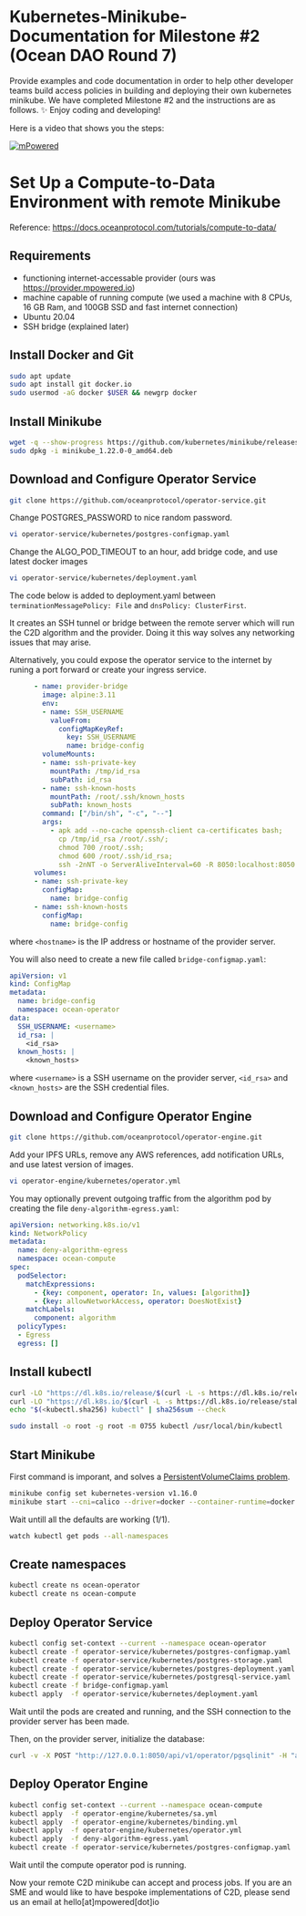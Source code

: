 # Kubernetes-Minikube-Documentation for Milestone #2 (Ocean DAO Round 7)
Provide examples and code documentation in order to help other developer teams build access policies in building and deploying their own kubernetes minikube. We have completed Milestone #2 and the instructions are as follows. :sparkles: Enjoy coding and developing!

Here is a video that shows you the steps:

[![mPowered](https://mpowered.io/assets/images/logo.png)](https://player.vimeo.com/video/580934725)

# Set Up a Compute-to-Data Environment with remote Minikube

Reference: https://docs.oceanprotocol.com/tutorials/compute-to-data/

## Requirements

- functioning internet-accessable provider (ours was https://provider.mpowered.io)
- machine capable of running compute (we used a machine with 8 CPUs, 16 GB Ram, and 100GB SSD and fast internet connection)
- Ubuntu 20.04
- SSH bridge (explained later)

## Install Docker and Git

```bash
sudo apt update
sudo apt install git docker.io
sudo usermod -aG docker $USER && newgrp docker
```

## Install Minikube

```bash
wget -q --show-progress https://github.com/kubernetes/minikube/releases/download/v1.22.0/minikube_1.22.0-0_amd64.deb
sudo dpkg -i minikube_1.22.0-0_amd64.deb
```

## Download and Configure Operator Service

```bash
git clone https://github.com/oceanprotocol/operator-service.git
```

Change POSTGRES_PASSWORD to nice random password.

```bash
vi operator-service/kubernetes/postgres-configmap.yaml
```

Change the ALGO_POD_TIMEOUT to an hour, add bridge code, and use latest docker images
```bash
vi operator-service/kubernetes/deployment.yaml
```

The code below is added to deployment.yaml between `terminationMessagePolicy: File` and `dnsPolicy: ClusterFirst`.

It creates an SSH tunnel or bridge between the remote server which will run the C2D algorithm and the provider. Doing it this way solves any networking issues that may arise.

Alternatively, you could expose the operator service to the internet by runing a port forward or create your ingress service.

```yaml
      - name: provider-bridge
        image: alpine:3.11
        env:
        - name: SSH_USERNAME
          valueFrom:
            configMapKeyRef:
              key: SSH_USERNAME
              name: bridge-config
        volumeMounts:
        - name: ssh-private-key
          mountPath: /tmp/id_rsa
          subPath: id_rsa
        - name: ssh-known-hosts
          mountPath: /root/.ssh/known_hosts
          subPath: known_hosts
        command: ["/bin/sh", "-c", "--"]
        args:
          - apk add --no-cache openssh-client ca-certificates bash;
            cp /tmp/id_rsa /root/.ssh/;
            chmod 700 /root/.ssh;
            chmod 600 /root/.ssh/id_rsa;
            ssh -2nNT -o ServerAliveInterval=60 -R 8050:localhost:8050 $SSH_USERNAME@<hostname>
      volumes:
      - name: ssh-private-key
        configMap:
          name: bridge-config
      - name: ssh-known-hosts
        configMap:
          name: bridge-config
```

where `<hostname>` is the IP address or hostname of the provider server.

You will also need to create a new file called `bridge-configmap.yaml`:

```yaml
apiVersion: v1
kind: ConfigMap
metadata:
  name: bridge-config
  namespace: ocean-operator
data:
  SSH_USERNAME: <username>
  id_rsa: |
    <id_rsa>
  known_hosts: |
    <known_hosts>
```

where `<username>` is a SSH username on the provider server, `<id_rsa>` and `<known_hosts>` are the SSH credential files.

## Download and Configure Operator Engine

```bash
git clone https://github.com/oceanprotocol/operator-engine.git
```

Add your IPFS URLs, remove any AWS references, add notification URLs, and use latest version of images.

```bash
vi operator-engine/kubernetes/operator.yml
```

You may optionally prevent outgoing traffic from the algorithm pod by creating the file `deny-algorithm-egress.yaml`:

```yaml
apiVersion: networking.k8s.io/v1
kind: NetworkPolicy
metadata:
  name: deny-algorithm-egress
  namespace: ocean-compute
spec:
  podSelector:
    matchExpressions:
      - {key: component, operator: In, values: [algorithm]}
      - {key: allowNetworkAccess, operator: DoesNotExist}
    matchLabels:
      component: algorithm
  policyTypes:
  - Egress
  egress: []
```

## Install kubectl

```bash
curl -LO "https://dl.k8s.io/release/$(curl -L -s https://dl.k8s.io/release/stable.txt)/bin/linux/amd64/kubectl"
curl -LO "https://dl.k8s.io/$(curl -L -s https://dl.k8s.io/release/stable.txt)/bin/linux/amd64/kubectl.sha256"
echo "$(<kubectl.sha256) kubectl" | sha256sum --check

sudo install -o root -g root -m 0755 kubectl /usr/local/bin/kubectl
```

## Start Minikube

First command is imporant, and solves a [PersistentVolumeClaims problem](https://github.com/kubernetes/minikube/issues/7828). 

```bash
minikube config set kubernetes-version v1.16.0
minikube start --cni=calico --driver=docker --container-runtime=docker
```

Wait untill all the defaults are working (1/1).

```bash
watch kubectl get pods --all-namespaces
```

## Create namespaces

```bash
kubectl create ns ocean-operator
kubectl create ns ocean-compute
```

## Deploy Operator Service

```bash
kubectl config set-context --current --namespace ocean-operator
kubectl create -f operator-service/kubernetes/postgres-configmap.yaml
kubectl create -f operator-service/kubernetes/postgres-storage.yaml
kubectl create -f operator-service/kubernetes/postgres-deployment.yaml
kubectl create -f operator-service/kubernetes/postgresql-service.yaml
kubectl create -f bridge-configmap.yaml
kubectl apply  -f operator-service/kubernetes/deployment.yaml
```

Wait until the pods are created and running, and the SSH connection to the provider server has been made.

Then, on the provider server, initialize the database:

```bash
curl -v -X POST "http://127.0.0.1:8050/api/v1/operator/pgsqlinit" -H "accept: application/json"
```

## Deploy Operator Engine

```bash
kubectl config set-context --current --namespace ocean-compute
kubectl apply  -f operator-engine/kubernetes/sa.yml
kubectl apply  -f operator-engine/kubernetes/binding.yml
kubectl apply  -f operator-engine/kubernetes/operator.yml
kubectl apply  -f deny-algorithm-egress.yaml
kubectl create -f operator-service/kubernetes/postgres-configmap.yaml
```

Wait until the compute operator pod is running.

Now your remote C2D minikube can accept and process jobs. If you are an SME and would like to have bespoke implementations of C2D, please send us an email at hello[at]mpowered[dot]io
